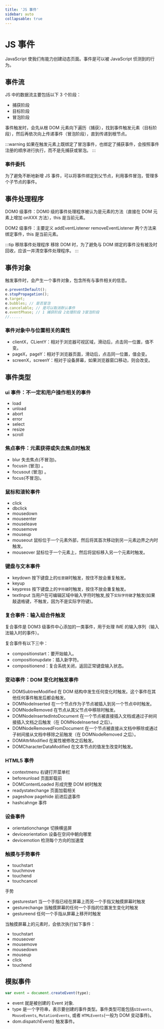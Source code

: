 ```yaml
---
title: 'JS 事件'
sidebar: auto
collapsable: true
---
```


# JS 事件

JavaScript 使我们有能力创建动态页面。事件是可以被 JavaScript 侦测到的行为。

## 事件流

JS 中的数据流主要包括以下 3 个阶段：

- 捕获阶段
- 目标阶段
- 冒泡阶段

事件触发时，会先从根 DOM 元素向下遍历（捕获），找到事件触发元素（目标阶段），然后再依次向上传递事件（冒泡阶段），直到传递到根节点。

:::warning
如果在触发元素上既绑定了冒泡事件，也绑定了捕获事件，会按照事件注册的顺序进行执行，而不是先捕获或冒泡。
:::

### 事件委托

为了避免不断地新增 JS 事件，可以将事件绑定到父节点，利用事件冒泡，管理多个子节点的事件。

## 事件处理程序

DOM0 级事件：DOM0 级的事件处理程序被认为是元素的方法（直接在 DOM 元素上增加 onXXX 方法），this 是当前元素。

DOM2 级事件：主要定义 addEventListener removeEventListener 两个方法来绑定事件，this 是当前元素。

:::tip 移除事件处理程序
移除 DOM 时，为了避免与 DOM 绑定的事件没有被及时回收，应该一并清空事件处理程序。
:::

## 事件对象

触发事件时，会产生一个事件对象，包含所有与事件相关的信息。

```js
e.preventDefault();
e.stopPropagation();
e.target;
e.bubbles; // 是否冒泡
e.cancelable; // 是可以取消默认事件
e.eventPhase; // 1 捕获阶段 2处理阶段 3冒泡阶段
//......
```

### 事件对象中与位置相关的属性

- clientX，CLientY：相对于浏览器可视区域，滑动后，点击同一位置，值不变。
- pageX，pageY：相对于浏览器页面，滑动后，点击同一位置，值会变。
- screenX，screenY：相对于设备屏幕，如果浏览器窗口移动，则会改变。

## 事件类型

### ui 事件：不一定和用户操作相关的事件

- load
- unload
- abort
- error
- select
- resize
- scroll

### 焦点事件：元素获得或失去焦点时触发

- blur 失去焦点(不冒泡)。
- focusin (冒泡) 。
- focusout (冒泡) 。
- focus(不冒泡)。

### 鼠标和滚轮事件

- click
- dbclick
- mousedown
- mouseenter
- mouseleave
- mousemove
- mouseup
- mouseout 鼠标位于一个元素外部，然后将其首次移动到另一元素边界之内时触发。
- mouseover 鼠标位于一个元素上，然后将鼠标移入另一个元素时触发。

### 键盘与文本事件

- keydown 按下键盘上的`任意键`时触发，按住不放会重复触发。
- keyup
- keypress 按下键盘上的`字符键`时触发，按住不放会重复触发。
- textInput 当用户在可编辑区域中输入字符时触发,按下`实际字符键`才触发(如果敲退格键，不触发，因为不是实际字符键)。

### 复合事件：输入组合件触发

复合事件是 DOM3 级事件中心添加的一类事件，用于处理 IME 的输入序列（输入法输入时的事件）。

复合事件有以下三中：

- compositionstart：要开始输入。
- compositionupdate：插入新字符。
- compositionend：复合系统关闭，返回正常键盘输入状态。

### 变动事件：DOM 变化时触发事件

- DOMSubtreeModified 在 DOM 结构中发生任何变化时触发。这个事件在其他任何事件触发后都会触发。
- DOMNodeInserted 在一个节点作为子节点被插入到另一个节点中时触发。
- DOMNodeRemoved 在节点从其父节点中移除时触发。
- DOMNodeInsertedIntoDocument 在一个节点被直接插入文档或通过子树间接插入文档之后触发（在 DOMNodeInserted 之后）。
- DOMNodeRemovedFromDocument 在一个节点被直接从文档中移除或通过子树间接从文档中移除之前触发（在 DOMNodeRemoved 之后）。
- DOMAttrModified 在属性被修改之后触发。
- DOMCharacterDataModified 在文本节点的值发生改变时触发。

### HTML5 事件

- contextmenu 右键打开菜单栏
- beforeunload 页面卸载前
- DOMContentLoaded 形成完整 DOM 树时触发
- readystatechange 页面加载相关
- pageshow pagehide 前进后退事件
- hashcahnge 事件

### 设备事件

- orientationchange 切换横竖屏
- deviceorientation 设备在空间中朝向哪里
- devicemotion 检测每个方向的加速度

### 触摸与手势事件

- touchstart
- touchmove
- touchend
- touchcancel

手势

- gesturestart 当一个手指已经在屏幕上而另一个手指又触摸屏幕时触发
- gesturechange 当触摸屏幕的任何一个手指的位置发生变化时触发
- gestureend 任何一个手指从屏幕上移开时触发

当触摸屏幕上的元素时，会依次执行如下事件：

- touchstart
- mouseover
- mousemove
- mousedown
- mouseup
- click
- touchend

## 模拟事件

```js
var event = document.createEvent(type);
```

- event 就是被创建的 Event 对象.
- type 是一个字符串，表示要创建的事件类型。事件类型可能包括`UIEvents`, `MouseEvents`, `MutationEvents`, 或者 `HTMLEvents`(一般为 DOM 变动事件)。
- dom.dispatchEvent() 触发事件。
